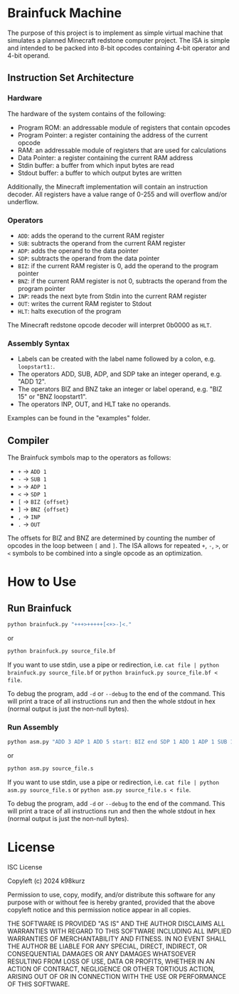 # Brainfuck Machine

The purpose of this project is to implement as simple virtual machine that
simulates a planned Minecraft redstone computer project. The ISA is simple
and intended to be packed into 8-bit opcodes containing 4-bit operator and
4-bit operand.

## Instruction Set Architecture

### Hardware

The hardware of the system contains of the following:

- Program ROM: an addressable module of registers that contain opcodes
- Program Pointer: a register containing the address of the current opcode
- RAM: an addressable module of registers that are used for calculations
- Data Pointer: a register containing the current RAM address
- Stdin buffer: a buffer from which input bytes are read
- Stdout buffer: a buffer to which output bytes are written

Additionally, the Minecraft implementation will contain an instruction
decoder. All registers have a value range of 0-255 and will overflow and/or
underflow.

### Operators

- `ADD`: adds the operand to the current RAM register
- `SUB`: subtracts the operand from the current RAM register
- `ADP`: adds the operand to the data pointer
- `SDP`: subtracts the operand from the data pointer
- `BIZ`: if the current RAM register is 0, add the operand to the program
pointer
- `BNZ`: if the current RAM register is not 0, subtracts the operand from the
program pointer
- `INP`: reads the next byte from Stdin into the current RAM register
- `OUT`: writes the current RAM register to Stdout
- `HLT`: halts execution of the program

The Minecraft redstone opcode decoder will interpret 0b0000 as `HLT`.

### Assembly Syntax

- Labels can be created with the label name followed by a colon, e.g. `loopstart1:`.
- The operators ADD, SUB, ADP, and SDP take an integer operand, e.g. "ADD 12".
- The operators BIZ and BNZ take an integer or label operand, e.g. "BIZ 15" or "BNZ loopstart1".
- The operators INP, OUT, and HLT take no operands.

Examples can be found in the "examples" folder.

## Compiler

The Brainfuck symbols map to the operators as follows:

- `+` -> `ADD 1`
- `-` -> `SUB 1`
- `>` -> `ADP 1`
- `<` -> `SDP 1`
- `[` -> `BIZ {offset}`
- `]` -> `BNZ {offset}`
- `,` -> `INP`
- `.` -> `OUT`

The offsets for BIZ and BNZ are determined by counting the number of opcodes in
the loop between `[` and `]`. The ISA allows for repeated `+`, `-`, `>`, or `<`
symbols to be combined into a single opcode as an optimization.


# How to Use

## Run Brainfuck

```bash
python brainfuck.py "+++>+++++[<+>-]<."
```

or

```bash
python brainfuck.py source_file.bf
```

If you want to use stdin, use a pipe or redirection, i.e.
`cat file | python brainfuck.py source_file.bf` or
`python brainfuck.py source_file.bf < file`.

To debug the program, add `-d` or `--debug` to the end of the command. This
will print a trace of all instructions run and then the whole stdout in hex
(normal output is just the non-null bytes).

### Run Assembly

```bash
python asm.py "ADD 3 ADP 1 ADD 5 start: BIZ end SDP 1 ADD 1 ADP 1 SUB 1 BNZ start end: SDP 1 OUT"
```

or

```bash
python asm.py source_file.s
```

If you want to use stdin, use a pipe or redirection, i.e. `cat file | python asm.py source_file.s`
or `python asm.py source_file.s < file`.

To debug the program, add `-d` or `--debug` to the end of the command. This
will print a trace of all instructions run and then the whole stdout in hex
(normal output is just the non-null bytes).


# License

ISC License

Copyleft (c) 2024 k98kurz

Permission to use, copy, modify, and/or distribute this software
for any purpose with or without fee is hereby granted, provided
that the above copyleft notice and this permission notice appear in
all copies.

THE SOFTWARE IS PROVIDED "AS IS" AND THE AUTHOR DISCLAIMS ALL 
WARRANTIES WITH REGARD TO THIS SOFTWARE INCLUDING ALL IMPLIED
WARRANTIES OF MERCHANTABILITY AND FITNESS. IN NO EVENT SHALL THE 
AUTHOR BE LIABLE FOR ANY SPECIAL, DIRECT, INDIRECT, OR
CONSEQUENTIAL DAMAGES OR ANY DAMAGES WHATSOEVER RESULTING FROM LOSS
OF USE, DATA OR PROFITS, WHETHER IN AN ACTION OF CONTRACT,
NEGLIGENCE OR OTHER TORTIOUS ACTION, ARISING OUT OF OR IN
CONNECTION WITH THE USE OR PERFORMANCE OF THIS SOFTWARE.

